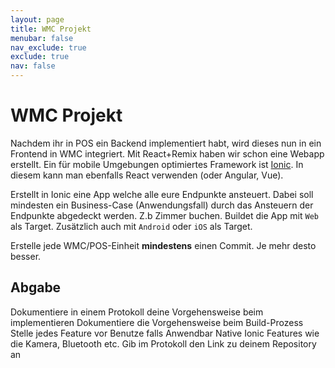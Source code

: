 ```yaml
---
layout: page
title: WMC Projekt
menubar: false
nav_exclude: true
exclude: true
nav: false
---
```


# WMC Projekt

Nachdem ihr in POS ein Backend implementiert habt, wird dieses nun in ein Frontend in WMC integriert. Mit React+Remix haben wir schon eine Webapp erstellt. Ein für mobile Umgebungen optimiertes Framework ist [Ionic](https://ionicframework.com/). In diesem kann man ebenfalls React verwenden (oder Angular, Vue). 

Erstellt in Ionic eine App welche alle eure Endpunkte ansteuert. Dabei soll mindesten ein Business-Case (Anwendungsfall) durch das Ansteuern der Endpunkte abgedeckt werden. Z.b Zimmer buchen. Buildet die App mit `Web` als Target. Zusätzlich auch  mit `Android` oder `iOS` als Target. 

Erstelle jede WMC/POS-Einheit **mindestens** einen Commit. Je mehr desto besser. 

## Abgabe

Dokumentiere in einem Protokoll deine Vorgehensweise beim implementieren
Dokumentiere die Vorgehensweise beim Build-Prozess
Stelle jedes Feature vor
Benutze falls Anwendbar Native Ionic Features wie die Kamera, Bluetooth etc.
Gib im Protokoll den Link zu deinem Repository an
